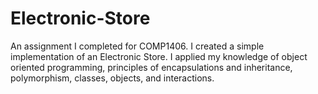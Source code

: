 # Electronic-Store
An assignment I completed for COMP1406. I created a simple implementation of an Electronic Store. I applied my knowledge of object oriented programming, principles of encapsulations and inheritance, polymorphism, classes, objects, and interactions.

